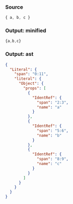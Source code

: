 ### Source
```js parse:expr
{ a, b, c }
```

### Output: minified
```js
{a,b,c}
```

### Output: ast
```json
{
  "Literal": {
    "span": "0:11",
    "literal": {
      "Object": {
        "props": [
          {
            "IdentRef": {
              "span": "2:3",
              "name": "a"
            }
          },
          {
            "IdentRef": {
              "span": "5:6",
              "name": "b"
            }
          },
          {
            "IdentRef": {
              "span": "8:9",
              "name": "c"
            }
          }
        ]
      }
    }
  }
}
```
